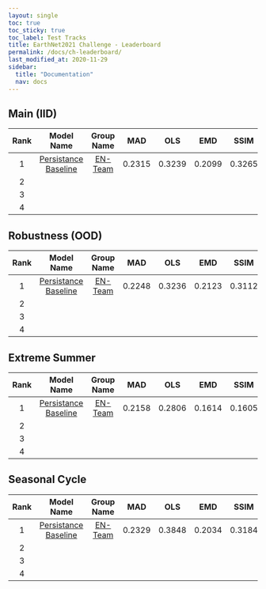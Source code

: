 ```yaml
---
layout: single
toc: true
toc_sticky: true
toc_label: Test Tracks
title: EarthNet2021 Challenge - Leaderboard
permalink: /docs/ch-leaderboard/
last_modified_at: 2020-11-29
sidebar:
  title: "Documentation"
  nav: docs
---
```


## Main (IID)

| **Rank** |      **Model Name**      | **Group Name** |   **MAD**  |   **OLS**  |   **EMD**  |  **SSIM**  | **EarthNetScore** |
|:----:|:--------------------:|:----------:|:------:|:------:|:------:|:------:|:-------------:|
| 1    | [Persistance Baseline](https://www.climatechange.ai/papers/neurips2020/48) | [EN-Team](/about/)     | 0.2315 | 0.3239 | 0.2099 | 0.3265 |     0.2625    |
| 2    |                      |            |        |        |        |        |               |
| 3    |                      |            |        |        |        |        |               |
| 4    |                      |            |        |        |        |        |               |




## Robustness (OOD)

| **Rank** |      **Model Name**      | **Group Name** |   **MAD**  |   **OLS**  |   **EMD**  |  **SSIM**  | **EarthNetScore** |
|:----:|:--------------------:|:----------:|:------:|:------:|:------:|:------:|:-------------:|
| 1    | [Persistance Baseline](https://www.climatechange.ai/papers/neurips2020/48) | [EN-Team](/about/)     | 0.2248 | 0.3236 | 0.2123 | 0.3112 |     0.2587    |
| 2    |                      |            |        |        |        |        |               |
| 3    |                      |            |        |        |        |        |               |
| 4    |                      |            |        |        |        |        |               |



## Extreme Summer

| **Rank** |      **Model Name**      | **Group Name** |   **MAD**  |   **OLS**  |   **EMD**  |  **SSIM**  | **EarthNetScore** |
|:----:|:--------------------:|:----------:|:------:|:------:|:------:|:------:|:-------------:|
| 1    | [Persistance Baseline](https://www.climatechange.ai/papers/neurips2020/48) | [EN-Team](/about/)     | 0.2158 | 0.2806 | 0.1614 | 0.1605 |     0.19390    |
| 2    |                      |            |        |        |        |        |               |
| 3    |                      |            |        |        |        |        |               |
| 4    |                      |            |        |        |        |        |               |




## Seasonal Cycle

| **Rank** |      **Model Name**      | **Group Name** |   **MAD**  |   **OLS**  |   **EMD**  |  **SSIM**  | **EarthNetScore** |
|:----:|:--------------------:|:----------:|:------:|:------:|:------:|:------:|:-------------:|
| 1    | [Persistance Baseline](https://www.climatechange.ai/papers/neurips2020/48) | [EN-Team](/about/)     | 0.2329 | 0.3848 | 0.2034 | 0.3184 |     0.2676    |
| 2    |                      |            |        |        |        |        |               |
| 3    |                      |            |        |        |        |        |               |
| 4    |                      |            |        |        |        |        |               |